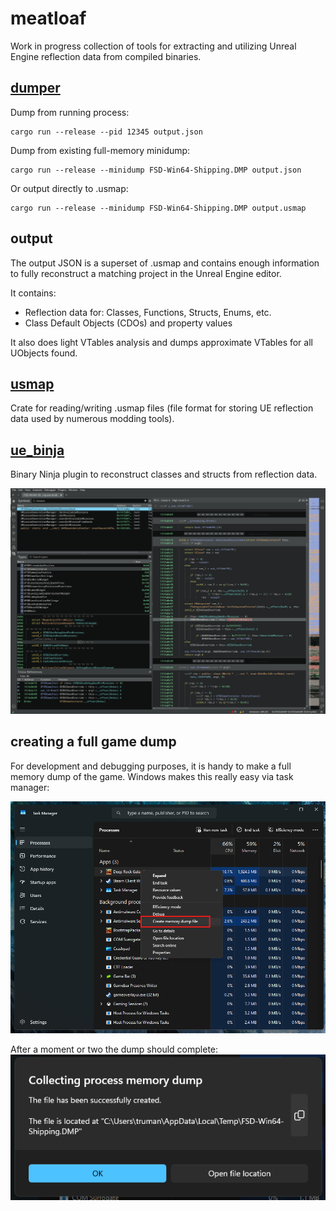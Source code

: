 # meatloaf

Work in progress collection of tools for extracting and utilizing Unreal Engine reflection data from compiled binaries.

## [dumper](dumper)

Dump from running process:
```console
cargo run --release --pid 12345 output.json
```

Dump from existing full-memory minidump:
```console
cargo run --release --minidump FSD-Win64-Shipping.DMP output.json
```

Or output directly to .usmap:
```console
cargo run --release --minidump FSD-Win64-Shipping.DMP output.usmap
```

## output
The output JSON is a superset of .usmap and contains enough information to fully reconstruct a matching project in the Unreal Engine editor.

It contains:
- Reflection data for: Classes, Functions, Structs, Enums, etc.
- Class Default Objects (CDOs) and property values

It also does light VTables analysis and dumps approximate VTables for all UObjects found.

## [usmap](usmap)
Crate for reading/writing .usmap files (file format for storing UE reflection data used by numerous modding tools).

## [ue_binja](ue_binja)
Binary Ninja plugin to reconstruct classes and structs from reflection data.

![Binary Ninja preview](media/uebinja.png)

## creating a full game dump

For development and debugging purposes, it is handy to make a full memory dump of the game. Windows makes this really easy via task manager:

![create minidump via task manager](media/create_dump1.png)


After a moment or two the dump should complete:
![minidump complete](media/create_dump2.png)


